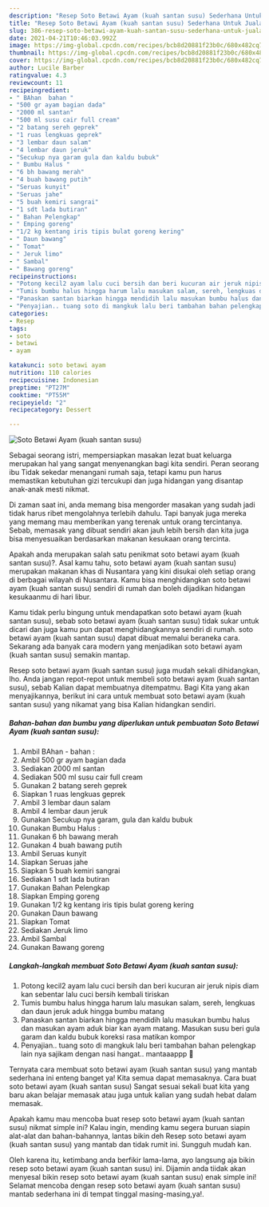 ```yaml
---
description: "Resep Soto Betawi Ayam (kuah santan susu) Sederhana Untuk Jualan"
title: "Resep Soto Betawi Ayam (kuah santan susu) Sederhana Untuk Jualan"
slug: 386-resep-soto-betawi-ayam-kuah-santan-susu-sederhana-untuk-jualan
date: 2021-04-21T10:46:03.992Z
image: https://img-global.cpcdn.com/recipes/bcb8d20881f23b0c/680x482cq70/soto-betawi-ayam-kuah-santan-susu-foto-resep-utama.jpg
thumbnail: https://img-global.cpcdn.com/recipes/bcb8d20881f23b0c/680x482cq70/soto-betawi-ayam-kuah-santan-susu-foto-resep-utama.jpg
cover: https://img-global.cpcdn.com/recipes/bcb8d20881f23b0c/680x482cq70/soto-betawi-ayam-kuah-santan-susu-foto-resep-utama.jpg
author: Lucile Barber
ratingvalue: 4.3
reviewcount: 11
recipeingredient:
- " BAhan  bahan "
- "500 gr ayam bagian dada"
- "2000 ml santan"
- "500 ml susu cair full cream"
- "2 batang sereh geprek"
- "1 ruas lengkuas geprek"
- "3 lembar daun salam"
- "4 lembar daun jeruk"
- "Secukup nya garam gula dan kaldu bubuk"
- " Bumbu Halus "
- "6 bh bawang merah"
- "4 buah bawang putih"
- "Seruas kunyit"
- "Seruas jahe"
- "5 buah kemiri sangrai"
- "1 sdt lada butiran"
- " Bahan Pelengkap"
- " Emping goreng"
- "1/2 kg kentang iris tipis bulat goreng kering"
- " Daun bawang"
- " Tomat"
- " Jeruk limo"
- " Sambal"
- " Bawang goreng"
recipeinstructions:
- "Potong kecil2 ayam lalu cuci bersih dan beri kucuran air jeruk nipis diam kan sebentar lalu cuci bersih kembali tiriskan"
- "Tumis bumbu halus hingga harum lalu masukan salam, sereh, lengkuas dan daun jeruk aduk hingga bumbu matang"
- "Panaskan santan biarkan hingga mendidih lalu masukan bumbu halus dan masukan ayam aduk biar kan ayam matang. Masukan susu beri gula garam dan kaldu bubuk koreksi rasa matikan kompor"
- "Penyajian.. tuang soto di mangkuk lalu beri tambahan bahan pelengkap lain nya sajikam dengan nasi hangat.. mantaaappp 🤤"
categories:
- Resep
tags:
- soto
- betawi
- ayam

katakunci: soto betawi ayam 
nutrition: 110 calories
recipecuisine: Indonesian
preptime: "PT27M"
cooktime: "PT55M"
recipeyield: "2"
recipecategory: Dessert

---
```



![Soto Betawi Ayam (kuah santan susu)](https://img-global.cpcdn.com/recipes/bcb8d20881f23b0c/680x482cq70/soto-betawi-ayam-kuah-santan-susu-foto-resep-utama.jpg)

Sebagai seorang istri, mempersiapkan masakan lezat buat keluarga merupakan hal yang sangat menyenangkan bagi kita sendiri. Peran seorang ibu Tidak sekedar menangani rumah saja, tetapi kamu pun harus memastikan kebutuhan gizi tercukupi dan juga hidangan yang disantap anak-anak mesti nikmat.

Di zaman  saat ini, anda memang bisa mengorder masakan yang sudah jadi tidak harus ribet mengolahnya terlebih dahulu. Tapi banyak juga mereka yang memang mau memberikan yang terenak untuk orang tercintanya. Sebab, memasak yang dibuat sendiri akan jauh lebih bersih dan kita juga bisa menyesuaikan berdasarkan makanan kesukaan orang tercinta. 



Apakah anda merupakan salah satu penikmat soto betawi ayam (kuah santan susu)?. Asal kamu tahu, soto betawi ayam (kuah santan susu) merupakan makanan khas di Nusantara yang kini disukai oleh setiap orang di berbagai wilayah di Nusantara. Kamu bisa menghidangkan soto betawi ayam (kuah santan susu) sendiri di rumah dan boleh dijadikan hidangan kesukaanmu di hari libur.

Kamu tidak perlu bingung untuk mendapatkan soto betawi ayam (kuah santan susu), sebab soto betawi ayam (kuah santan susu) tidak sukar untuk dicari dan juga kamu pun dapat menghidangkannya sendiri di rumah. soto betawi ayam (kuah santan susu) dapat dibuat memalui beraneka cara. Sekarang ada banyak cara modern yang menjadikan soto betawi ayam (kuah santan susu) semakin mantap.

Resep soto betawi ayam (kuah santan susu) juga mudah sekali dihidangkan, lho. Anda jangan repot-repot untuk membeli soto betawi ayam (kuah santan susu), sebab Kalian dapat membuatnya ditempatmu. Bagi Kita yang akan menyajikannya, berikut ini cara untuk membuat soto betawi ayam (kuah santan susu) yang nikamat yang bisa Kalian hidangkan sendiri.

<!--inarticleads1-->

##### Bahan-bahan dan bumbu yang diperlukan untuk pembuatan Soto Betawi Ayam (kuah santan susu):

1. Ambil  BAhan - bahan :
1. Ambil 500 gr ayam bagian dada
1. Sediakan 2000 ml santan
1. Sediakan 500 ml susu cair full cream
1. Gunakan 2 batang sereh geprek
1. Siapkan 1 ruas lengkuas geprek
1. Ambil 3 lembar daun salam
1. Ambil 4 lembar daun jeruk
1. Gunakan Secukup nya garam, gula dan kaldu bubuk
1. Gunakan  Bumbu Halus :
1. Gunakan 6 bh bawang merah
1. Gunakan 4 buah bawang putih
1. Ambil Seruas kunyit
1. Siapkan Seruas jahe
1. Siapkan 5 buah kemiri sangrai
1. Sediakan 1 sdt lada butiran
1. Gunakan  Bahan Pelengkap
1. Siapkan  Emping goreng
1. Gunakan 1/2 kg kentang iris tipis bulat goreng kering
1. Gunakan  Daun bawang
1. Siapkan  Tomat
1. Sediakan  Jeruk limo
1. Ambil  Sambal
1. Gunakan  Bawang goreng




<!--inarticleads2-->

##### Langkah-langkah membuat Soto Betawi Ayam (kuah santan susu):

1. Potong kecil2 ayam lalu cuci bersih dan beri kucuran air jeruk nipis diam kan sebentar lalu cuci bersih kembali tiriskan
1. Tumis bumbu halus hingga harum lalu masukan salam, sereh, lengkuas dan daun jeruk aduk hingga bumbu matang
1. Panaskan santan biarkan hingga mendidih lalu masukan bumbu halus dan masukan ayam aduk biar kan ayam matang. Masukan susu beri gula garam dan kaldu bubuk koreksi rasa matikan kompor
1. Penyajian.. tuang soto di mangkuk lalu beri tambahan bahan pelengkap lain nya sajikam dengan nasi hangat.. mantaaappp 🤤




Ternyata cara membuat soto betawi ayam (kuah santan susu) yang mantab sederhana ini enteng banget ya! Kita semua dapat memasaknya. Cara buat soto betawi ayam (kuah santan susu) Sangat sesuai sekali buat kita yang baru akan belajar memasak atau juga untuk kalian yang sudah hebat dalam memasak.

Apakah kamu mau mencoba buat resep soto betawi ayam (kuah santan susu) nikmat simple ini? Kalau ingin, mending kamu segera buruan siapin alat-alat dan bahan-bahannya, lantas bikin deh Resep soto betawi ayam (kuah santan susu) yang mantab dan tidak rumit ini. Sungguh mudah kan. 

Oleh karena itu, ketimbang anda berfikir lama-lama, ayo langsung aja bikin resep soto betawi ayam (kuah santan susu) ini. Dijamin anda tiidak akan menyesal bikin resep soto betawi ayam (kuah santan susu) enak simple ini! Selamat mencoba dengan resep soto betawi ayam (kuah santan susu) mantab sederhana ini di tempat tinggal masing-masing,ya!.

